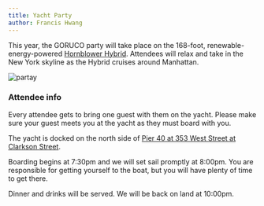 ```yaml
---
title: Yacht Party
author: Francis Hwang
---
```


This year, the GORUCO party will take place on the 168-foot,
renewable-energy-powered [Hornblower
Hybrid](http://www.hornblower.com/port/yacht/ny+33). Attendees will relax and
take in the New York skyline as the Hybrid cruises around Manhattan.

![partay](/images/hybrid.jpg)

### Attendee info

Every attendee gets to bring one guest with them on the yacht. Please
make sure your guest meets you at the yacht as they must board with you.

The yacht is docked on the north side of [Pier 40 at 353 West Street at
Clarkson Street](http://goo.gl/maps/PWmh).

Boarding begins at 7:30pm and we will set sail promptly at 8:00pm. You
are responsible for getting yourself to the boat, but you will have
plenty of time to get there.

Dinner and drinks will be served. We will be back on land at 10:00pm.
